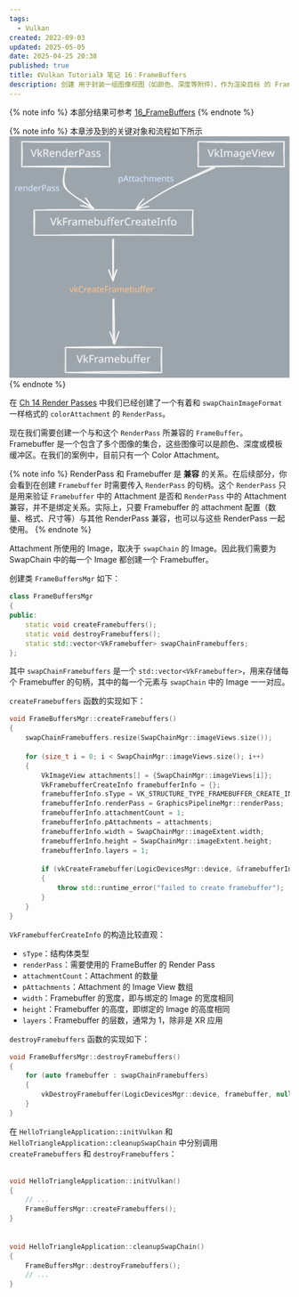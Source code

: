 ```yaml
---
tags:
  - Vulkan
created: 2022-09-03
updated: 2025-05-05
date: 2025-04-25 20:38
published: true
title: 《Vulkan Tutorial》 笔记 16：FrameBuffers
description: 创建 用于封装一组图像视图（如颜色、深度等附件），作为渲染目标 的 FrameBuffer 对象，其需要与之前创建的 RenderPass 兼容。
---
```


{% note info %}
本部分结果可参考 [16_FrameBuffers](https://github.com/xuejiaW/LearnVulkan/tree/main/_16_FrameBuffers)
{% endnote %}

{% note info %}
本章涉及到的关键对象和流程如下所示
![](/ch_16_framebuffers/ch_16_framebuffers.excalidraw.svg)
{% endnote %}

在 [Ch 14 Render Passes](/ch_14_render_passes) 中我们已经创建了一个有着和 `swapChainImageFormat` 一样格式的 `colorAttachment` 的 `RenderPass`。

现在我们需要创建一个与和这个 `RenderPass` 所兼容的 `FrameBuffer`。Framebuffer 是一个包含了多个图像的集合，这些图像可以是颜色、深度或模板缓冲区。在我们的案例中，目前只有一个 Color Attachment。

{% note info %}
RenderPass 和 Framebuffer 是 **兼容** 的关系。在后续部分，你会看到在创建 `Framebuffer` 时需要传入 `RenderPass` 的句柄。这个 `RenderPass` 只是用来验证 `Framebuffer` 中的 Attachment 是否和 `RenderPass` 中的 Attachment 兼容，并不是绑定关系。实际上，只要 Framebuffer 的 attachment 配置（数量、格式、尺寸等）与其他 RenderPass 兼容，也可以与这些 RenderPass 一起使用。
{% endnote %}

Attachment 所使用的 Image，取决于 `swapChain` 的 Image。因此我们需要为 SwapChain 中的每一个 Image 都创建一个 Framebuffer。

创建类 `FrameBuffersMgr` 如下：

```cpp
class FrameBuffersMgr
{
public:
    static void createFramebuffers();
    static void destroyFramebuffers();
    static std::vector<VkFramebuffer> swapChainFramebuffers;
};
```

其中 `swapChainFramebuffers` 是一个 `std::vector<VkFramebuffer>`，用来存储每个 Framebuffer 的句柄，其中的每一个元素与 `swapChain` 中的 Image 一一对应。

`createFramebuffers` 函数的实现如下：

```cpp
void FrameBuffersMgr::createFramebuffers()
{
    swapChainFramebuffers.resize(SwapChainMgr::imageViews.size());

    for (size_t i = 0; i < SwapChainMgr::imageViews.size(); i++)
    {
        VkImageView attachments[] = {SwapChainMgr::imageViews[i]};
        VkFramebufferCreateInfo framebufferInfo = {};
        framebufferInfo.sType = VK_STRUCTURE_TYPE_FRAMEBUFFER_CREATE_INFO;
        framebufferInfo.renderPass = GraphicsPipelineMgr::renderPass;
        framebufferInfo.attachmentCount = 1;
        framebufferInfo.pAttachments = attachments;
        framebufferInfo.width = SwapChainMgr::imageExtent.width;
        framebufferInfo.height = SwapChainMgr::imageExtent.height;
        framebufferInfo.layers = 1;

        if (vkCreateFramebuffer(LogicDevicesMgr::device, &framebufferInfo, nullptr, &swapChainFramebuffers[i]) != VK_SUCCESS)
        {
            throw std::runtime_error("failed to create framebuffer");
        }
    }
}
```

`VkFramebufferCreateInfo` 的构造比较直观：
- `sType`：结构体类型
- `renderPass`：需要使用的 FrameBuffer 的 Render Pass
- `attachmentCount`：Attachment 的数量
- `pAttachments`：Attachment 的 Image View 数组
- `width`：Framebuffer 的宽度，即与绑定的 Image 的宽度相同
- `height`：Framebuffer 的高度，即绑定的 Image 的高度相同
- `layers`：Framebuffer 的层数，通常为 1，除非是 XR 应用

`destroyFramebuffers` 函数的实现如下：

```cpp
void FrameBuffersMgr::destroyFramebuffers()
{
    for (auto framebuffer : swapChainFramebuffers)
    {
        vkDestroyFramebuffer(LogicDevicesMgr::device, framebuffer, nullptr);
    }
}
```

在 `HelloTriangleApplication::initVulkan`  和 `HelloTriangleApplication::cleanupSwapChain` 中分别调用 `createFramebuffers` 和  `destroyFramebuffers`：

```cpp

void HelloTriangleApplication::initVulkan()
{
    // ...
    FrameBuffersMgr::createFramebuffers();
}


void HelloTriangleApplication::cleanupSwapChain()
{
    FrameBuffersMgr::destroyFramebuffers();
    // ...
}
```
